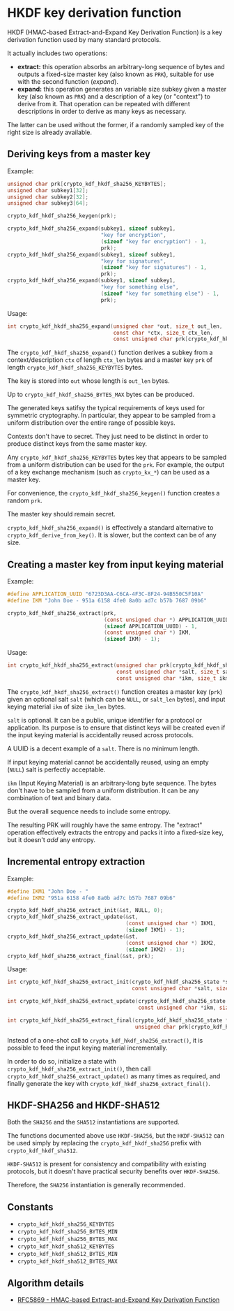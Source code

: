 # HKDF key derivation function

HKDF (HMAC-based Extract-and-Expand Key Derivation Function) is a key derivation function used by many standard protocols.

It actually includes two operations:

- **extract:** this operation absorbs an arbitrary-long sequence of bytes and outputs a fixed-size master key (also known as `PRK`), suitable for use with the second function (_expand_).
- **expand:** this operation generates an variable size subkey given a master key (also known as `PRK`) and a description of a key (or "context") to derive from it. That operation can be repeated with different descriptions in order to derive as many keys as necessary.

The latter can be used without the former, if a randomly sampled key of the right size is already available.

## Deriving keys from a master key

Example:

```c
unsigned char prk[crypto_kdf_hkdf_sha256_KEYBYTES];
unsigned char subkey1[32];
unsigned char subkey2[32];
unsigned char subkey3[64];

crypto_kdf_hkdf_sha256_keygen(prk);

crypto_kdf_hkdf_sha256_expand(subkey1, sizeof subkey1,
                              "key for encryption",
                              (sizeof "key for encryption") - 1,
                              prk);
crypto_kdf_hkdf_sha256_expand(subkey1, sizeof subkey1,
                              "key for signatures",
                              (sizeof "key for signatures") - 1,
                              prk);
crypto_kdf_hkdf_sha256_expand(subkey1, sizeof subkey1,
                              "key for something else",
                              (sizeof "key for something else") - 1,
                              prk);
```

Usage:

```c
int crypto_kdf_hkdf_sha256_expand(unsigned char *out, size_t out_len,
                                  const char *ctx, size_t ctx_len,
                                  const unsigned char prk[crypto_kdf_hkdf_sha256_KEYBYTES]);
```

The `crypto_kdf_hkdf_sha256_expand()` function derives a subkey from a context/description `ctx` of length `ctx_len` bytes and a master key `prk` of length `crypto_kdf_hkdf_sha256_KEYBYTES` bytes.

The key is stored into `out` whose length is `out_len` bytes.

Up to `crypto_kdf_hkdf_sha256_BYTES_MAX` bytes can be produced.

The generated keys satifsy the typical requirements of keys used for symmetric cryptography. In particular, they appear to be sampled from a uniform distribution over the entire range of possible keys.

Contexts don't have to secret. They just need to be distinct in order to produce distinct keys from the same master key.

Any `crypto_kdf_hkdf_sha256_KEYBYTES` bytes key that appears to be sampled from a uniform distribution can be used for the `prk`. For example, the output of a key exchange mechanism (such as `crypto_kx_*`) can be used as a master key.

For convenience, the `crypto_kdf_hkdf_sha256_keygen()` function creates a random `prk`.

The master key should remain secret.

`crypto_kdf_hkdf_sha256_expand()` is effectively a standard alternative to `crypto_kdf_derive_from_key()`. It is slower, but the context can be of any size.

## Creating a master key from input keying material

Example:

```c
#define APPLICATION_UUID "6723D3AA-C6CA-4F3C-8F24-94B550C5F10A"
#define IKM "John Doe - 951a 6158 4fe0 8a0b ad7c b57b 7687 09b6"

crypto_kdf_hkdf_sha256_extract(prk,
                               (const unsigned char *) APPLICATION_UUID,
                               (sizeof APPLICATION_UUID) - 1,
                               (const unsigned char *) IKM,
                               (sizeof IKM) - 1);
```

Usage:

```c
int crypto_kdf_hkdf_sha256_extract(unsigned char prk[crypto_kdf_hkdf_sha256_KEYBYTES],
                                   const unsigned char *salt, size_t salt_len,
                                   const unsigned char *ikm, size_t ikm_len);
```

The `crypto_kdf_hkdf_sha256_extract()` function creates a master key (`prk`) given an optional salt `salt` (which can be `NULL`, or `salt_len` bytes), and input keying material `ikm` of size `ikm_len` bytes.

`salt` is optional. It can be a public, unique identifier for a protocol or application. Its purpose is to ensure that distinct keys will be created even if the input keying material is accidentally reused across protocols.

A UUID is a decent example of a `salt`. There is no minimum length. 

If input keying material cannot be accidentally reused, using an empty (`NULL`) salt is perfectly acceptable.

`ikm` (Input Keying Material) is an arbitrary-long byte sequence. The bytes don't have to be sampled from a uniform distribution. It can be any combination of text and binary data.

But the overall sequence needs to include some entropy.

The resulting PRK will roughly have the same entropy. The "extract" operation effectively extracts the entropy and packs it into a fixed-size key, but it doesn't *add* any entropy.

## Incremental entropy extraction

Example:

```c
#define IKM1 "John Doe - "
#define IKM2 "951a 6158 4fe0 8a0b ad7c b57b 7687 09b6"

crypto_kdf_hkdf_sha256_extract_init(&st, NULL, 0);
crypto_kdf_hkdf_sha256_extract_update(&st,
                                      (const unsigned char *) IKM1,
                                      (sizeof IKM1) - 1);
crypto_kdf_hkdf_sha256_extract_update(&st,
                                      (const unsigned char *) IKM2,
                                      (sizeof IKM2) - 1);
crypto_kdf_hkdf_sha256_extract_final(&st, prk);
```

Usage:

```c
int crypto_kdf_hkdf_sha256_extract_init(crypto_kdf_hkdf_sha256_state *state,
                                        const unsigned char *salt, size_t salt_len);

int crypto_kdf_hkdf_sha256_extract_update(crypto_kdf_hkdf_sha256_state *state,
                                          const unsigned char *ikm, size_t ikm_len);

int crypto_kdf_hkdf_sha256_extract_final(crypto_kdf_hkdf_sha256_state *state,
                                         unsigned char prk[crypto_kdf_hkdf_sha256_KEYBYTES]);
```

Instead of a one-shot call to `crypto_kdf_hkdf_sha256_extract()`, it is possible to feed the input keying material incrementally.

In order to do so, initialize a state with `crypto_kdf_hkdf_sha256_extract_init()`, then call `crypto_kdf_hkdf_sha256_extract_update()` as many times as required, and finally generate the key with `crypto_kdf_hkdf_sha256_extract_final()`.

## HKDF-SHA256 and HKDF-SHA512

Both the `SHA256` and the `SHA512` instantiations are supported.

The functions documented above use `HKDF-SHA256`, but the `HKDF-SHA512` can be used simply by replacing the `crypto_kdf_hkdf_sha256` prefix with `crypto_kdf_hkdf_sha512`.

`HKDF-SHA512` is present for consistency and compatibility with existing protocols, but it doesn't have practical security benefits over `HKDF-SHA256`.

Therefore, the `SHA256` instantiation is generally recommended.

## Constants

* `crypto_kdf_hkdf_sha256_KEYBYTES`
* `crypto_kdf_hkdf_sha256_BYTES_MIN`
* `crypto_kdf_hkdf_sha256_BYTES_MAX`
* `crypto_kdf_hkdf_sha512_KEYBYTES`
* `crypto_kdf_hkdf_sha512_BYTES_MIN`
* `crypto_kdf_hkdf_sha512_BYTES_MAX`

## Algorithm details

* [RFC5869 - HMAC-based Extract-and-Expand Key Derivation Function](https://www.rfc-editor.org/rfc/rfc5869.html)
